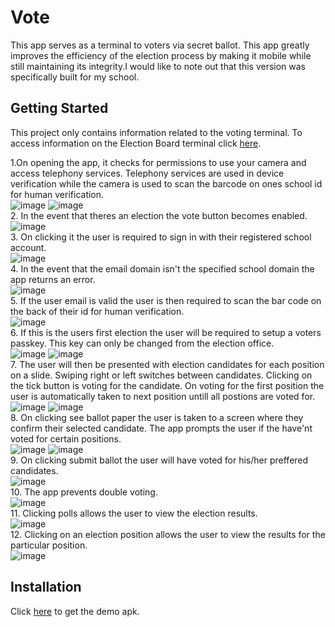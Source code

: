 # Vote
This app serves as a terminal to voters via secret ballot. This app greatly improves the efficiency of the election process by making it mobile while still maintaining its integrity.I would like to note out that this version was specifically built for my school.

## Getting Started
This project only contains information related to the voting terminal. To access information on the Election Board terminal click [here](https://github.com/nenecorporates/Election-Board).  


1.On opening the app, it checks for permissions to use your camera and access telephony services. Telephony services are used in device verification while the camera is used to scan the barcode on ones school id for human verification.  
![image](https://drive.google.com/uc?export=view&id=1gkoh_H5-GJQmn6lzsHGXDmiJnqLN8yNd)
![image](https://drive.google.com/uc?export=view&id=1QiNOGuObAilNM3-l2MxpGRC6_ilhNZtl)  
2. In the event that theres an election the vote button becomes enabled.  
![image](https://drive.google.com/uc?export=view&id=1URgZG1vkKoGaETbQfUxbFhIOh81zqCOy)  
3. On clicking it the user is required to sign in with their registered school account.  
![image](https://drive.google.com/uc?export=view&id=1aZhXylX-gQeKW4Ft0jewPPPyLbsqvx3o)  
4. In the event that the email domain isn't the specified school domain the app returns an error.  
![image](https://drive.google.com/uc?export=view&id=1HijeYh18IvcEf8I6ick_9LplyOwomomh)  
5. If the user email is valid the user is then required to scan the bar code on the back of their id for human verification.  
![image](https://drive.google.com/uc?export=view&id=1Uj0TfPZW_bEOrsKAnJ8eYtMpfZ8iLvvh)  
6. If this is the users first election the user will be required to setup a voters passkey. This key can only be changed from the election office.  
![image](https://drive.google.com/uc?export=view&id=17JWWu8_GR_nLQC6GhkaUdJ5JAiIQTpzb)
![image](https://drive.google.com/uc?export=view&id=1hU0Z9PXn41wlT9CbfmjrXZwem02FhlzU)  
7. The user will then be presented with election candidates for each position on a slide. Swiping right or left switches between candidates. Clicking on the tick button is voting for the candidate. On voting for the first position the user is automatically taken to next position untill all postions are voted for.  
![image](https://drive.google.com/uc?export=view&id=14GUji_tJ5eqc952VBVzmAl9i3nE2OY09)
![image](https://drive.google.com/uc?export=view&id=1VIIqJsFw6R8pB7FBDAhMig6hRbCqh6y9)  
8. On clicking see ballot paper the user is taken to a screen where they confirm their selected candidate. The app prompts the user if the have'nt voted for certain positions.  
![image](https://drive.google.com/uc?export=view&id=1tfuj8v-IVyu6G2RqNISJPZr5we9hoXrC)
![image](https://drive.google.com/uc?export=view&id=1_HXETTxwDHIz2D9ruhyRvyhT5oW47gxC)  
9. On clicking submit ballot the user will have voted for his/her preffered candidates.  
![image](https://drive.google.com/uc?export=view&id=1gc_KXmxqIZ3qQ2Gf2zX8HM6aZpnGw3ai)  
10. The app prevents double voting.  
![image](https://drive.google.com/uc?export=view&id=1_prh5ymnyyUNTTFIDiePR1yvwTuq9sfG)  
11. Clicking polls allows the user to view the election results.  
![image](https://drive.google.com/uc?export=view&id=1DOun3y8Woy6Z8BfrPbZOi51eYoYbiGUL)  
12. Clicking on an election position allows the user to view the results for the particular position.  
![image](https://drive.google.com/uc?export=view&id=1f-dAuJTBWji1oq_ZYPe4VjBpomqh83br/)  

## Installation 
Click [here](https://drive.google.com/uc?export=view&id=1jhGLhUspfRDfzyotHPyVEuW71HcDC0qs) to get the demo apk.
